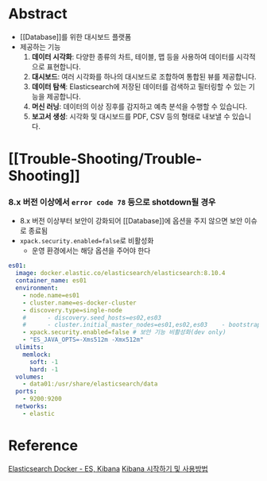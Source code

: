 # Abstract
- [[Database]]를 위한 대시보드 플랫폼
- 제공하는 기능
	1. **데이터 시각화**: 다양한 종류의 차트, 테이블, 맵 등을 사용하여 데이터를 시각적으로 표현합니다.
	2. **대시보드**: 여러 시각화를 하나의 대시보드로 조합하여 통합된 뷰를 제공합니다.
	3. **데이터 탐색**: Elasticsearch에 저장된 데이터를 검색하고 필터링할 수 있는 기능을 제공합니다.
	4. **머신 러닝**: 데이터의 이상 징후를 감지하고 예측 분석을 수행할 수 있습니다.
	5. **보고서 생성**: 시각화 및 대시보드를 PDF, CSV 등의 형태로 내보낼 수 있습니다.
# [[Trouble-Shooting/Trouble-Shooting]]
### 8.x 버전 이상에서 `error code 78` 등으로 shotdown될 경우
- 8.x 버전 이상부터 보안이 강화되어 [[Database]]에 옵션을 주지 않으면 보안 이슈로 종료됨
- `xpack.security.enabled=false`로 비활성화
	- 운영 환경에서는 해당 옵션을 주어야 한다
```yaml
es01:  
  image: docker.elastic.co/elasticsearch/elasticsearch:8.10.4  
  container_name: es01  
  environment:  
    - node.name=es01  
    - cluster.name=es-docker-cluster  
    - discovery.type=single-node  
    #      - discovery.seed_hosts=es02,es03  
    #      - cluster.initial_master_nodes=es01,es02,es03    - bootstrap.memory_lock=true  
    - xpack.security.enabled=false # 보안 기능 비활성화(dev only)  
    - "ES_JAVA_OPTS=-Xms512m -Xmx512m"  
  ulimits:  
    memlock:  
      soft: -1  
      hard: -1  
  volumes:  
    - data01:/usr/share/elasticsearch/data  
  ports:  
    - 9200:9200  
  networks:  
    - elastic
```
# Reference
[Elasticsearch Docker - ES, Kibana](https://velog.io/@mertyn88/Docker-ES-Kibana)
[Kibana 시작하기 및 사용방법](https://velog.io/@jskim/Kibana-%EC%8B%9C%EC%9E%91%ED%95%98%EA%B8%B0-%EB%B0%8F-%EC%82%AC%EC%9A%A9%EB%B0%A9%EB%B2%95)